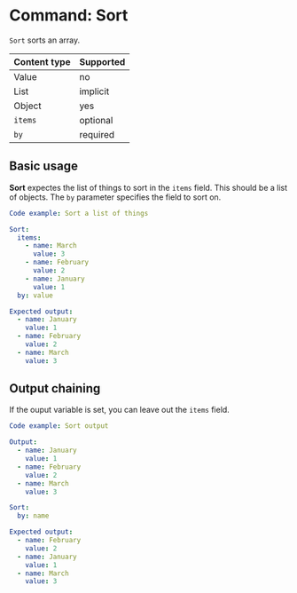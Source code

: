 # Command: Sort

`Sort` sorts an array.

| Content type | Supported |
|--------------|-----------|
| Value        | no        |
| List         | implicit  |
| Object       | yes       |
| `items`      | optional  |
| `by`         | required  |

## Basic usage

**Sort** expectes the list of things to sort in the `items` field. This should be a list of objects. The `by` parameter
specifies the field to sort on.

```yaml instacli
Code example: Sort a list of things

Sort:
  items:
    - name: March
      value: 3
    - name: February
      value: 2
    - name: January
      value: 1
  by: value

Expected output:
  - name: January
    value: 1
  - name: February
    value: 2
  - name: March
    value: 3
```

## Output chaining

If the ouput variable is set, you can leave out the `items` field.

```yaml instacli
Code example: Sort output

Output:
  - name: January
    value: 1
  - name: February
    value: 2
  - name: March
    value: 3

Sort:
  by: name

Expected output:
  - name: February
    value: 2
  - name: January
    value: 1
  - name: March
    value: 3
```